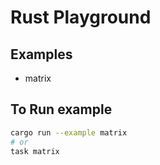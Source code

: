 # Rust Playground

## Examples
- matrix

## To Run example
```sh
cargo run --example matrix
# or
task matrix
```
